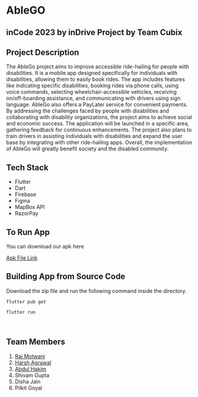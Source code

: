 # AbleGO

<p align="justify">
<h2>inCode 2023 by inDrive Project by Team Cubix</h2>

<h2> Project Description </h2>

<p>
The AbleGo project aims to improve accessible ride-hailing for people with disabilities. It is a mobile app designed specifically for individuals with disabilities, allowing them to easily book rides. The app includes features like indicating specific disabilities, booking rides via phone calls, using voice commands, selecting wheelchair-accessible vehicles, receiving on/off-boarding assistance, and communicating with drivers using sign language. AbleGo also offers a PayLater service for convenient payments. By addressing the challenges faced by people with disabilities and collaborating with disability organizations, the project aims to achieve social and economic success. The application will be launched in a specific area, gathering feedback for continuous enhancements. The project also plans to train drivers in assisting individuals with disabilities and expand the user base by integrating with other ride-hailing apps. Overall, the implementation of AbleGo will greatly benefit society and the disabled community.
</p>

<p align="justify">

<h2> Tech Stack </h2>
<p>
<ul>
    <li>Flutter
    <li>Dart
    <li>Firebase
    <li>Figma
    <li>MapBox API
    <li>RazorPay
</ul>
</p>

<h2>To Run App</h2>
   You can download our apk here <br>

[Apk File Link](https://drive.google.com/drive/u/0/folders/1QbpWCs24LPleWzVUF2zrQVx5c8MRBuoJ)<br>

<h2>Building App from Source Code</h2>

Download the zip file and run the following command inside the directory.

 `flutter pub get`

 `flutter run`

<br>
<h2>Team Members</h2>
   <p>
 
 1. [Raj Motwani](https://github.com/raj3000k)<br>
 2. [Harsh Agrawal](https://github.com/harshu1611)<br>
 3. [Abdul Hakim](https://github.com/AbdulhakimZ)<br>
 4. Shivam Gupta<br>
 4. Disha Jain<br>
 4. Pilkit Goyal<br>
 
   </p>
<br>

